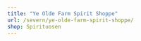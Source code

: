 ```yaml
---
title: "Ye Olde Farm Spirit Shoppe"
url: /severn/ye-olde-farm-spirit-shoppe/
shop: Spirituosen
---
```


